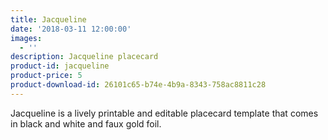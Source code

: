 ```yaml
---
title: Jacqueline
date: '2018-03-11 12:00:00'
images:
  - ''
description: Jacqueline placecard
product-id: jacqueline
product-price: 5
product-download-id: 26101c65-b74e-4b9a-8343-758ac8811c28
---
```

Jacqueline is a lively printable and editable placecard template that comes in black and white and faux gold foil.
